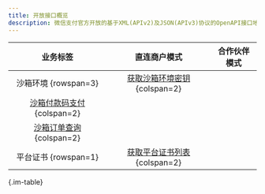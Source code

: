 ```yaml
---
title: 开放接口概览
description: 微信支付官方开放的基于XML(APIv2)及JSON(APIv3)协议的OpenAPI接口地址。
---
```


| 业务标签 | 直连商户模式 | 合作伙伴模式
| :----: | :------: | :--------:
| 沙箱环境 {rowspan=3} | [获取沙箱环境密钥](v2/xdc/apiv2getsignkey/sign/getsignkey.md) {colspan=2}
| [沙箱付款码支付](v2/xdc/apiv2sandbox/pay/micropay.md) {colspan=2}
| [沙箱订单查询](v2/xdc/apiv2sandbox/pay/orderquery.md) {colspan=2}
| 平台证书 {rowspan=1} | [获取平台证书列表](v3/certificates.md) {colspan=2}

{.im-table}
